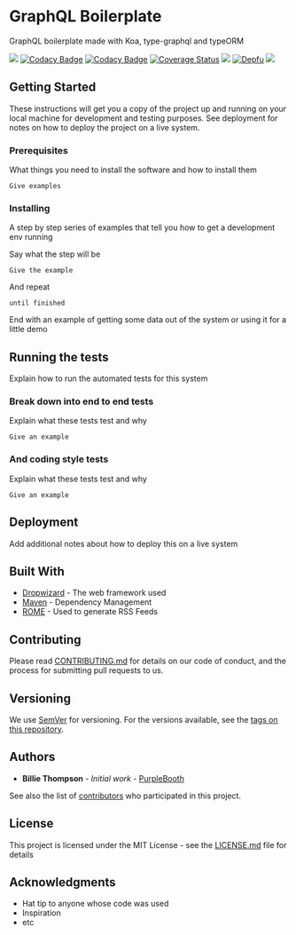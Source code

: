 # GraphQL Boilerplate

GraphQL boilerplate made with Koa, type-graphql and typeORM

[![](https://github.com/GrayStrider/graphql-boilerplate-playground/workflows/CI/badge.svg)](https://github.com/GrayStrider/graphql-boilerplate-playground/actions)
[![Codacy Badge](https://api.codacy.com/project/badge/Grade/3365aa557313481ea575b71f24cd5a83)](https://app.codacy.com/manual/GrayStrider/graphql-boilerplate-playground?utm_source=github.com&utm_medium=referral&utm_content=GrayStrider/graphql-boilerplate-playground&utm_campaign=Badge_Grade_Dashboard)
[![Codacy Badge](https://api.codacy.com/project/badge/Coverage/a75208ca5d1f41f8b3dd18a57fe9900a)](https://www.codacy.com/manual/GrayStrider/graphql-boilerplate?utm_source=github.com&utm_medium=referral&utm_content=GrayStrider/graphql-boilerplate&utm_campaign=Badge_Coverage)
[![Coverage Status](https://coveralls.io/repos/github/GrayStrider/graphql-boilerplate-playground/badge.svg)](https://coveralls.io/github/GrayStrider/graphql-boilerplate-playground)
![](https://api.dependabot.com/badges/status?host=github&repo=GrayStrider/graphql-boilerplate-playground)
[![Depfu](https://badges.depfu.com/badges/2008d6fd98ca17609e0ae3a0d68c3b41/count.svg)](https://depfu.com/github/GrayStrider/graphql-boilerplate-playground?project_id=10571)
[![](https://img.shields.io/badge/gitmoji-%20%F0%9F%98%9C%20%F0%9F%98%8D-FFDD67.svg?style=flat-square)](https://github.com/GrayStrider/graphql-boilerplate-playground)

## Getting Started

These instructions will get you a copy of the project up and running on your local machine for development and testing purposes. See deployment for notes on how to deploy the project on a live system.

### Prerequisites

What things you need to install the software and how to install them

```
Give examples
```

### Installing

A step by step series of examples that tell you how to get a development env running

Say what the step will be

```
Give the example
```

And repeat

```
until finished
```

End with an example of getting some data out of the system or using it for a little demo

## Running the tests

Explain how to run the automated tests for this system

### Break down into end to end tests

Explain what these tests test and why

```
Give an example
```

### And coding style tests

Explain what these tests test and why

```
Give an example
```

## Deployment

Add additional notes about how to deploy this on a live system

## Built With

* [Dropwizard](http://www.dropwizard.io/1.0.2/docs/) - The web framework used
* [Maven](https://maven.apache.org/) - Dependency Management
* [ROME](https://rometools.github.io/rome/) - Used to generate RSS Feeds

## Contributing

Please read [CONTRIBUTING.md](https://gist.github.com/PurpleBooth/b24679402957c63ec426) for details on our code of conduct, and the process for submitting pull requests to us.

## Versioning

We use [SemVer](http://semver.org/) for versioning. For the versions available, see the [tags on this repository](https://github.com/your/project/tags). 

## Authors

* **Billie Thompson** - *Initial work* - [PurpleBooth](https://github.com/PurpleBooth)

See also the list of [contributors](https://github.com/your/project/contributors) who participated in this project.

## License

This project is licensed under the MIT License - see the [LICENSE.md](LICENSE.md) file for details

## Acknowledgments

* Hat tip to anyone whose code was used
* Inspiration
* etc
